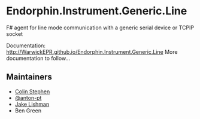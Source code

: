 # Endorphin.Instrument.Generic.Line

F# agent for line mode communication with a generic serial device
or TCPIP socket


Documentation:
http://WarwickEPR.github.io/Endorphin.Instrument.Generic.Line
More documentation to follow...

## Maintainers

- [Colin Stephen](https://github.com/cjstephen)
- [@anton-pt](https://github.com/anton-pt)
- [Jake Lishman](https://github.com/jakelishman)
- Ben Green
